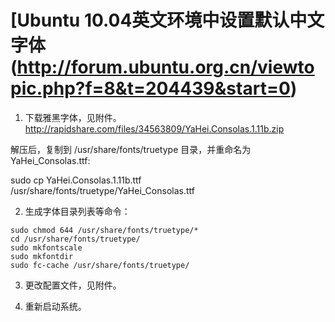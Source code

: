 # [Ubuntu 10.04英文环境中设置默认中文字体(http://forum.ubuntu.org.cn/viewtopic.php?f=8&t=204439&start=0)


1. 下载雅黑字体，见附件。 http://rapidshare.com/files/34563809/YaHei.Consolas.1.11b.zip

解压后，复制到 /usr/share/fonts/truetype 目录，并重命名为YaHei_Consolas.ttf:

sudo cp YaHei.Consolas.1.11b.ttf /usr/share/fonts/truetype/YaHei_Consolas.ttf

2. 生成字体目录列表等命令：
```
sudo chmod 644 /usr/share/fonts/truetype/*
cd /usr/share/fonts/truetype/
sudo mkfontscale
sudo mkfontdir
sudo fc-cache /usr/share/fonts/truetype/
```

3. 更改配置文件，见附件。

4. 重新启动系统。

